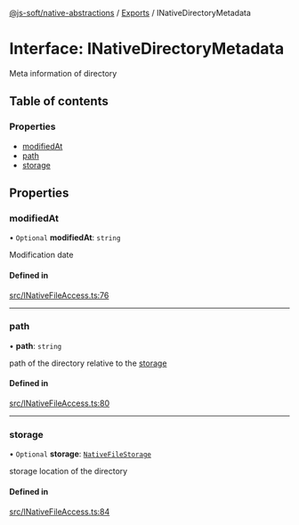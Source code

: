 [@js-soft/native-abstractions](../README.md) / [Exports](../modules.md) / INativeDirectoryMetadata

# Interface: INativeDirectoryMetadata

Meta information of directory

## Table of contents

### Properties

- [modifiedAt](INativeDirectoryMetadata.md#modifiedat)
- [path](INativeDirectoryMetadata.md#path)
- [storage](INativeDirectoryMetadata.md#storage)

## Properties

### modifiedAt

• `Optional` **modifiedAt**: `string`

Modification date

#### Defined in

[src/INativeFileAccess.ts:76](https://github.com/js-soft/ts-native-access/blob/2fee55d/packages/abstractions/src/INativeFileAccess.ts#L76)

___

### path

• **path**: `string`

path of the directory relative to the [storage](INativeDirectoryMetadata.md#storage)

#### Defined in

[src/INativeFileAccess.ts:80](https://github.com/js-soft/ts-native-access/blob/2fee55d/packages/abstractions/src/INativeFileAccess.ts#L80)

___

### storage

• `Optional` **storage**: [`NativeFileStorage`](../enums/NativeFileStorage.md)

storage location of the directory

#### Defined in

[src/INativeFileAccess.ts:84](https://github.com/js-soft/ts-native-access/blob/2fee55d/packages/abstractions/src/INativeFileAccess.ts#L84)
